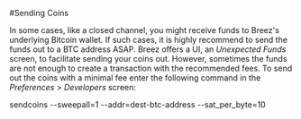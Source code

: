 #Sending Coins

In some cases, like a closed channel, you might receive funds to Breez's underlying Bitcoin wallet. If such cases, it is highly recommend to send the funds out to a BTC address ASAP.
Breez offers a UI, an _Unexpected Funds_ screen, to facilitate sending your coins out.
However, sometimes the funds are not enough to create a transaction with the recommended fees. 
To send out the coins with a minimal fee enter the following command in the _Preferences_ > _Developers_ screen:

sendcoins --sweepall=1 --addr=dest-btc-address --sat_per_byte=10
